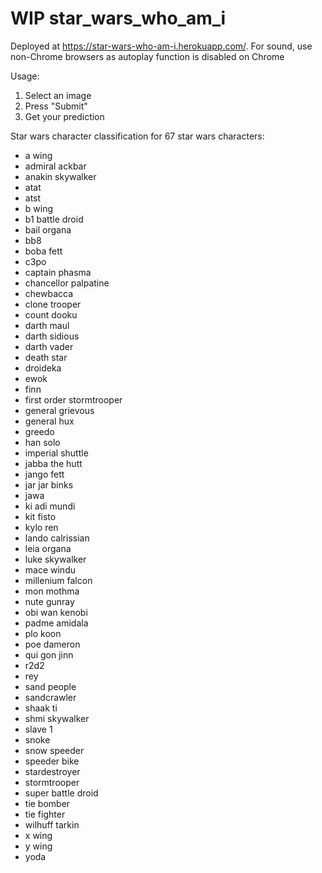 # WIP star_wars_who_am_i
Deployed at https://star-wars-who-am-i.herokuapp.com/. For sound, use non-Chrome browsers as autoplay function is disabled on Chrome

Usage:
1. Select an image
2. Press "Submit"
3. Get your prediction

Star wars character classification for 67 star wars characters:
- a wing
- admiral ackbar
- anakin skywalker
- atat
- atst
- b wing
- b1 battle droid
- bail organa
- bb8
- boba fett
- c3po
- captain phasma
- chancellor palpatine
- chewbacca
- clone trooper
- count dooku
- darth maul
- darth sidious
- darth vader
- death star
- droideka
- ewok
- finn
- first order stormtrooper
- general grievous
- general hux
- greedo
- han solo
- imperial shuttle
- jabba the hutt
- jango fett
- jar jar binks
- jawa
- ki adi mundi
- kit fisto
- kylo ren
- lando calrissian
- leia organa
- luke skywalker
- mace windu
- millenium falcon
- mon mothma
- nute gunray
- obi wan kenobi
- padme amidala
- plo koon
- poe dameron
- qui gon jinn
- r2d2
- rey
- sand people
- sandcrawler
- shaak ti
- shmi skywalker
- slave 1
- snoke
- snow speeder
- speeder bike
- stardestroyer
- stormtrooper
- super battle droid
- tie bomber
- tie fighter
- wilhuff tarkin
- x wing
- y wing
- yoda